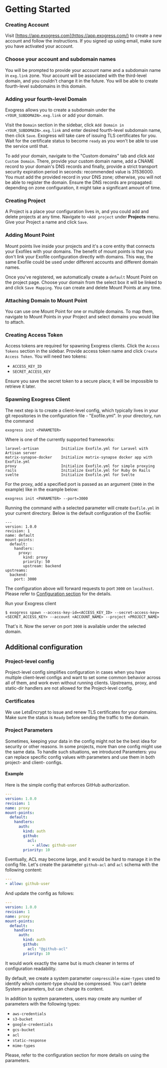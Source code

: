 # Getting Started

### Creating Account

Visit [https://app.exogress.com](https://app.exogress.com/) to create a new account and follow the instructions. If you signed up using email, make sure you have activated your account.

### Choose your account and subdomain names

You will be prompted to provide your account name and a subdomain name in `exg.link` zone. Your account will be associated with the third-level domain, and you couldn't change it in the future. You will be able to create fourth-level subdomains in this domain.

### Adding your fourth-level Domain

Exogress allows you to create a subdomain under the `<YOUR_SUBDOMAIN>.exg.link` or add your domain.

Visit the `Domain` section in the sidebar, click `Add Domain in <YOUR_SUBDOMAIN>.exg.link` and enter desired fourth-level subdomain name, then click `Save`. Exogress will take care of issuing TLS certificates for you. Wait for the certificate status to become `ready` as you won't be able to use the service until that.

To add your domain, navigate to the "Custom domains" tab and click `Add Custom Domain`. There, provide your custom domain name, add a CNAME record to your domain's DNS records and finally, provide a strict transport security expiration period in seconds: recommended value is 31536000. You must add the provided record in your DNS zone; otherwise, you will not be able to register the domain. Ensure the DNS records are propagated: depending on zone configuration, it might take a significant amount of time.

### Creating Project

A Project is a place your configuration lives in, and you could add and delete projects at any time.
Navigate to `+Add project` under **Projects** menu. Give your Project a name and click `Save`.

### Adding Mount Point

Mount points live inside your projects and it's a core entity that connects your Exofiles with your domains. The benefit of mount points is that you don't link your Exofile configuration directly with domains. This way, the same Exofile could be used under different accounts and different domain names.

Once you've registered, we automatically create a `default` Mount Point on the project page. Choose your domain from the select box it will be linked to and click `Save Mapping`.
You can create and delete Mount Points at any time.

### Attaching Domain to Mount Point

You can use one Mount Point for one or multiple domains. To map them, navigate to Mount Points in your Project and select domains you would like to attach. 

### Creating Access Token

Access tokens are required for spawning Exogress clients.
Click the `Access Tokens` section in the sidebar. Provide access token name and click `Create Access Token`. You will need two tokens:

- `ACCESS_KEY_ID`
- `SECRET_ACCESS_KEY`

Ensure you save the secret token to a secure place; it will be impossible to retrieve it later.

### Spawning Exogress Client

The next step is to create a client-level config, which typically lives in your git repositories in the configuration file - "Exofile.yml".
In your directory, run the command

```
exogress init <PARAMETER> 
```

Where <PARAMETER> is one of the currently supported frameworks:

```
laravel-artisan          Initialize Exofile.yml for Laravel with Artisan server
matrix-synapse-docker    Initialize matrix-synapse docker app with Exofile.yml
proxy                    Initialize Exofile.yml for simple proxying
rails                    Initialize Exofile.yml for Ruby On Rails
svelte                   Initialize Exofile.yml for Svelte
```

For the proxy, add a specified port is passed as an argument (`3000` in the example) like in the example below:

```
exogress init <PARAMETER> --port=3000
```

Running the command with a selected parameter will create `Exofile.yml` in your current directory. Below is the default configuration of the Exofile:

```
---
version: 1.0.0
revision: 1
name: default
mount-points:
  default:
    handlers:
      proxy:
        kind: proxy
        priority: 50
        upstream: backend
upstreams:
  backend:
    port: 3000
```

The configuration above will forward requests to port `3000` on `localhost`. Please refer to [Configuration section](/exofile.md) for the details.

Run your Exogress client

```
$ exogress spawn --access-key-id=<ACCESS_KEY_ID> --secret-access-key=<SECRET_ACCESS_KEY> --account <ACCOUNT_NAME> --project <PROJECT_NAME>
```

That's it. Now the server on port `3000` is available under the selected domain.

## Additional configuration

### Project-level config

Project-level config simplifies configuration in cases when you have multiple client-level configs and want to set some common behavior across all of them, and work even without running clients. Upstreams, proxy, and static-dir handlers are not allowed for the Project-level config.

### Certificates

We use LetsEncrypt to issue and renew TLS certificates for your domains. Make sure the status is `Ready` before sending the traffic to the domain.

### Project Parameters

Sometimes, keeping your data in the config might not be the best idea for security or other reasons. In some projects, more than one config might use the same data. To handle such situations, we introduced Parameters: you can replace specific config values with parameters and use them in both project- and client- configs.

#### Example

Here is the simple config that enforces GitHub authorization.
```yaml
---
version: 1.0.0
revision: 1
name: proxy
mount-points:
  default:
    handlers:
      auth:
        kind: auth
        github:
          acl:
            - allow: github-user
        priority: 10
```
Eventually, ACL may become large, and it would be hard to manage it in the config file. Let's create the parameter
`github-acl` and `acl` schema with the following content:

```yaml
---
- allow: github-user
```

And update the config as follows:
```yaml
---
version: 1.0.0
revision: 1
name: proxy
mount-points:
  default:
    handlers:
      auth:
        kind: auth
        github:
          acl: "@github-acl"
        priority: 10
```

It would work exactly the same but is much cleaner in terms of configuration readability.

By default, we create a system parameter `compressible-mime-types` used to identify which content-type should
be compressed. You can't delete System parameters, but can change its content.

In addition to system parameters, users may create any number of parameters with the following types:

- `aws-credentials`
- `s3-bucket`
- `google-credentials`
- `gcs-bucket`
- `acl`
- `static-response`
- `mime-types`

Please, refer to the configuration section for more details on using the parameters.
